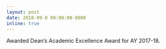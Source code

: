 ```yaml
---
layout: post
date: 2018-09-8 09:00:00-0000
inline: true
---
```


Awarded Dean’s Academic Excellence Award for AY 2017-18.
